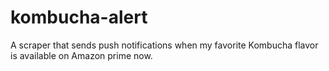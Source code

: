 # kombucha-alert
A scraper that sends push notifications when my favorite Kombucha flavor is available on Amazon prime now.
